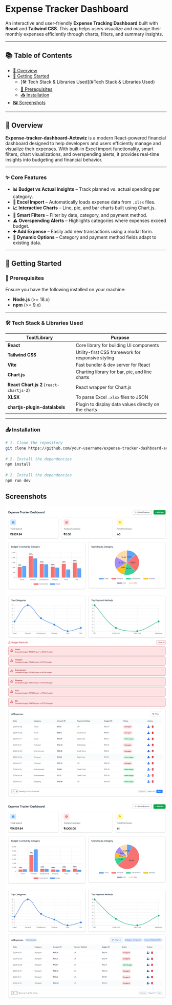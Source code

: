 # Expense Tracker Dashboard

An interactive and user-friendly **Expense Tracking Dashboard** built with **React** and **Tailwind CSS**. This app helps users visualize and manage their monthly expenses efficiently through charts, filters, and summary insights.

---

## 📚 Table of Contents

- [📌 Overview](#-overview)
- [🚀 Getting Started](#-getting-started)
  - [🛠 Tech Stack & Libraries Used](#Tech Stack & Libraries Used)
  - [🔧 Prerequisites](#-prerequisites)
  - [📥 Installation](#-installation)
- [🖼️ Screenshots](#️-screenshots)


---

## 📌 Overview

**Expense-tracker-dashboard-Actowiz** is a modern React-powered financial dashboard designed to help developers and users efficiently manage and visualize their expenses. With built-in Excel import functionality, smart filters, chart visualizations, and overspending alerts, it provides real-time insights into budgeting and financial behavior.

---

### ✨ Core Features

- **📊 Budget vs Actual Insights** – Track planned vs. actual spending per category.
- **📁 Excel Import** – Automatically loads expense data from `.xlsx` files.
- **📈 Interactive Charts** – Line, pie, and bar charts built using Chart.js.
- **📍 Smart Filters** – Filter by date, category, and payment method.
- **⚠️ Overspending Alerts** – Highlights categories where expenses exceed budget.
- **➕ Add Expense** – Easily add new transactions using a modal form.
- **🎯 Dynamic Options** – Category and payment method fields adapt to existing data.

---

## 🚀 Getting Started

### 🔧 Prerequisites

Ensure you have the following installed on your machine:

- **Node.js** (>= 18.x)
- **npm** (>= 9.x)

---

### 🛠 Tech Stack & Libraries Used

| Tool/Library | Purpose |
|--------------|---------|
| **React** | Core library for building UI components |
| **Tailwind CSS** | Utility-first CSS framework for responsive styling |
| **Vite** | Fast bundler & dev server for React |
| **Chart.js** | Charting library for bar, pie, and line charts |
| **React Chart.js 2** (`react-chartjs-2`) | React wrapper for Chart.js |
| **XLSX** | To parse Excel `.xlsx` files to JSON |
| **chartjs-plugin-datalabels** | Plugin to display data values directly on the charts |

---

### 📥 Installation

```bash
# 1. Clone the repository
git clone https://github.com/your-username/expense-tracker-dashboard-actowiz.git

# 2. Install the dependencies
npm install

# 2. Install the dependencies
npm run dev
```

## Screenshots
![Dashboard](src/assets/dashboardInitial.webp)
![Dashboard](src/assets/updateDashbored.webp)




